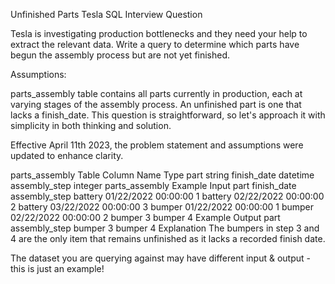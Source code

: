 Unfinished Parts
Tesla SQL Interview Question

Tesla is investigating production bottlenecks and they need your help to extract the relevant data. Write a query to determine which parts have begun the assembly process but are not yet finished.

Assumptions:

parts_assembly table contains all parts currently in production, each at varying stages of the assembly process.
An unfinished part is one that lacks a finish_date.
This question is straightforward, so let's approach it with simplicity in both thinking and solution.

Effective April 11th 2023, the problem statement and assumptions were updated to enhance clarity.

parts_assembly Table
Column Name	Type
part	string
finish_date	datetime
assembly_step	integer
parts_assembly Example Input
part	finish_date	assembly_step
battery	01/22/2022 00:00:00	1
battery	02/22/2022 00:00:00	2
battery	03/22/2022 00:00:00	3
bumper	01/22/2022 00:00:00	1
bumper	02/22/2022 00:00:00	2
bumper		3
bumper		4
Example Output
part	assembly_step
bumper	3
bumper	4
Explanation
The bumpers in step 3 and 4 are the only item that remains unfinished as it lacks a recorded finish date.

The dataset you are querying against may have different input & output - this is just an example!
